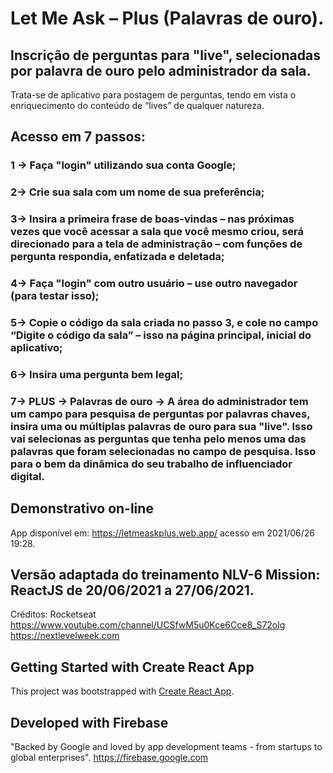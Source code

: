 # Let Me Ask – Plus (Palavras de ouro).

## Inscrição de perguntas para "live", selecionadas por palavra de ouro pelo administrador da sala.

Trata-se de aplicativo para postagem de perguntas, tendo em vista o enriquecimento do conteúdo de “lives” de qualquer natureza.

## Acesso em 7 passos:
### 1 -> Faça "login" utilizando sua conta Google;
### 2-> Crie sua sala com um nome de sua preferência;
### 3-> Insira a primeira frase de boas-vindas – nas próximas vezes que você acessar a sala que você mesmo criou, será direcionado para a tela de administração – com funções de pergunta respondia, enfatizada e deletada;
### 4-> Faça "login" com outro usuário – use outro navegador (para testar isso);
### 5-> Copie  o código da sala criada no passo 3,  e cole no campo “Digite o código da sala” – isso na página principal, inicial do aplicativo;
### 6-> Insira uma pergunta bem legal;
### 7-> PLUS -> Palavras de ouro -> A área do administrador tem um campo para pesquisa de perguntas por palavras chaves, insira uma ou múltiplas palavras de ouro para sua "live". Isso vai selecionas as perguntas que tenha pelo menos uma das palavras que foram selecionadas no campo de pesquisa. Isso para o bem da dinâmica do seu trabalho de influenciador digital.

## Demonstrativo on-line
App disponível em: https://letmeaskplus.web.app/ acesso em 2021/06/26 19:28.

## Versão adaptada do treinamento NLV-6 Mission: ReactJS de 20/06/2021 a 27/06/2021.
Créditos: Rocketseat
https://www.youtube.com/channel/UCSfwM5u0Kce6Cce8_S72olg
https://nextlevelweek.com

## Getting Started with Create React App
This project was bootstrapped with [Create React App](https://github.com/facebook/create-react-app).

## Developed with Firebase
"Backed by Google and loved by app development teams - from startups to global enterprises".
https://firebase.google.com



